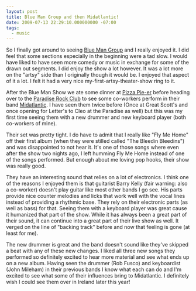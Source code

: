 ```yaml
---
layout: post
title: Blue Man Group and then Midatlantic!
date: 2009-07-13 22:29:10.000000000 -07:00
tags:
  - music
---
```

So I finally got around to seeing <a href="http://blueman.com/">Blue Man Group</a> and I really enjoyed it. I did feel that some sections especially in the beginning were a tad slow. I would have liked to have seen more comedy or music in exchange for some of the drawn out segments. I did enjoy the show a lot however. It was a lot more on the "artsy" side than I originally though it would be. I enjoyed that aspect of it a lot. I felt it had a very nice my-first-artsy-theater-show ring to it.

After the Blue Man Show we ate some dinner at <a href="http://www.pizzapieer.com/">Pizza Pie-er</a> before heading over to the <a href="http://www.thedise.com/">Paradise Rock Club</a> to see some co-workers perform in their band <a href="http://www.midatlantictheband.com/">Midatlantic</a>. I have seen them twice before (Once at Great Scott's and once opening for Letter's to Cleo at the Paradise as well) but this was my first time seeing them with a new drummer and new keyboard player (both co-workers of mine).

Their set was pretty tight. I do have to admit that I really like "Fly Me Home" off their first album (when they were stilled called "The Bleedin Bleedins") and was disappointed to not hear it. It's one of those songs where even after the show two nights ago, I left humming Fly Me Home instead of one of the songs performed. But enough about me loving pop hooks, their show was really good.

They have an interesting sound that relies on a lot of electronics. I think one of the reasons I enjoyed them is that guitarist Barry Kelly (fair warning: also a co-worker) doesn't play guitar like most other bands I go see. His parts provide nice counter melodies and licks that work well with the vocal lines instead of providing a rhythmic base. They rely on their electronic parts (as well as bass) for that. Seeing them with a keyboard player was great cause it humanized that part of the show. While it has always been a great part of their sound, it can continue into a great part of their live show as well. It verged on the line of "backing track" before and now that feeling is gone (at least for me).

The new drummer is great and the band doesn't sound like they've skipped a beat with any of these new changes. I liked all three new songs they performed so definitely excited to hear more material and see what ends up on a new album. Having seen the drummer (Rob Fusco) and keyboardist (John Mileham) in their previous bands I know what each can do and I'm excited to see what some of their influences bring to Midatlantic. I definitely wish I could see them over in Ireland later this year!
